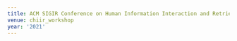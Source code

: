 ```yaml
---
title: ACM SIGIR Conference on Human Information Interaction and Retrieval (2021)
venue: chiir_workshop
year: '2021'
---
```

